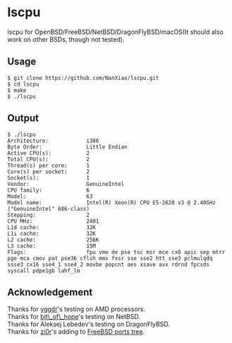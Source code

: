 # lscpu
lscpu for OpenBSD/FreeBSD/NetBSD/DragonFlyBSD/macOS(It should also work on other BSDs, though not tested).  

## Usage

	$ git clone https://github.com/NanXiao/lscpu.git
	$ cd lscpu
	$ make
	$ ./lscpu

## Output

	$ ./lscpu
	Architecture:            i386
	Byte Order:              Little Endian
	Active CPU(s):           2
	Total CPU(s):            2
	Thread(s) per core:      1
	Core(s) per socket:      2
	Socket(s):               1
	Vendor:                  GenuineIntel
	CPU family:              6
	Model:                   63
	Model name:              Intel(R) Xeon(R) CPU E5-2620 v3 @ 2.40GHz ("GenuineIntel" 686-class)
	Stepping:                2
	CPU MHz:                 2401
	L1d cache:               32K
	L1i cache:               32K
	L2 cache:                256K
	L3 cache:                15M
	Flags:                   fpu vme de pse tsc msr mce cx8 apic sep mtrr pge mca cmov pat pse36 cflsh mmx fxsr sse sse2 htt sse3 pclmulqdq ssse3 cx16 sse4_1 sse4_2 movbe popcnt aes xsave avx rdrnd fpcsds syscall pdpe1gb lahf_lm
## Acknowledgement
Thanks for [yggdr](https://github.com/yggdr)'s testing on AMD processors.  
Thanks for [bit\\_of\\_hope](https://www.reddit.com/r/BSD/comments/72bi57/lscpu_for_openbsdfreebsd/dnhnifm/)'s testing on NetBSD.  
Thanks for Aleksej Lebedev's testing on DragonFlyBSD.  
Thanks for [zi0r](https://github.com/zi0r)'s adding to [FreeBSD ports tree](https://www.freshports.org/sysutils/lscpu).


